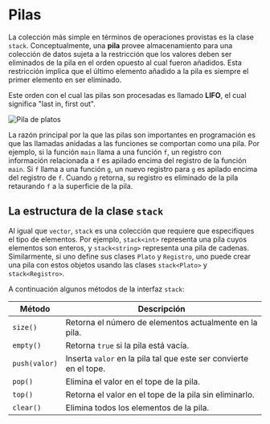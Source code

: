 # Pilas

La colección más simple en términos de operaciones provistas
es la clase `stack`.
Conceptualmente, una **pila** provee
almacenamiento para una colección de datos
sujeta a la restricción que los valores
deben ser eliminados de la pila en
el orden opuesto al cual fueron añadidos.
Esta restricción implica que el último elemento
añadido a la pila es siempre el primer elemento
en ser eliminado.

Este orden con el cual las pilas son procesadas
es llamado **LIFO**, el cual significa
"last in, first out".

![Pila de platos](https://qph.cf2.quoracdn.net/main-qimg-9016d7b4c553ccaa0f1eda9bb9ea84ef)

La razón principal por la que las pilas
son importantes en programación es que
las llamadas anidadas a las funciones
se comportan como una pila.
Por ejemplo, si la función `main`
llama a una función `f`,
un registro con información relacionada a `f`
es apilado encima del registro de la función `main`.
Si `f` llama a una función `g`,
un nuevo registro para `g` es apilado
encima del registro de `f`.
Cuando `g` retorna, su registro
es eliminado de la pila
retaurando `f` a la superficie de la pila.

## La estructura de la clase `stack`

Al igual que `vector`,
`stack` es una colección que requiere que
especifiques el tipo de elementos.
Por ejemplo, `stack<int>` representa una pila
cuyos elementos son enteros, y
`stack<string>` representa una pila de cadenas.
Similarmente, si uno define sus clases
`Plato` y `Registro`, uno puede crear una pila
con estos objetos usando las clases
`stack<Plato>` y `stack<Registro>`.

A continuación algunos métodos de la interfaz `stack`:

| Método | Descripción |
|--------|-----------|
| `size()` | Retorna el número de elementos actualmente en la pila. |
| `empty()` | Retorna `true` si la pila está vacía. |
| `push(valor)` | Inserta `valor` en la pila tal que este ser convierte en el tope. |
| `pop()` | Elimina el valor en el tope de la pila. |
| `top()` | Retorna el valor en el tope de la pila sin eliminarlo. |
| `clear()` | Elimina todos los elementos de la pila. |